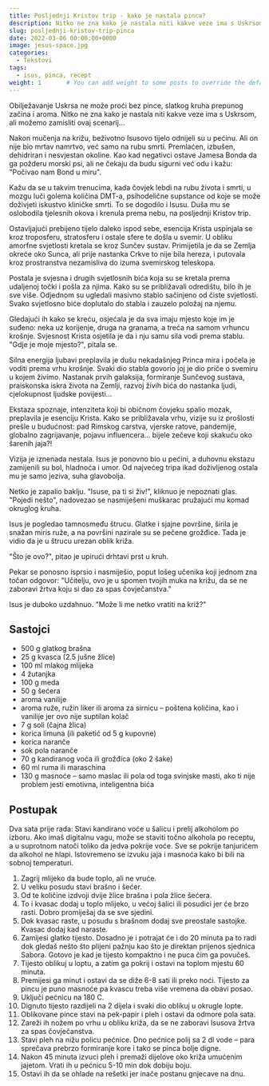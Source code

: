 ```yaml
---
title: Posljednji Kristov trip - kako je nastala pinca?
description: Nitko ne zna kako je nastala niti kakve veze ima s Uskrsom, ali možemo zamisliti ovaj scenarij.
slug: posljednji-kristov-trip-pinca
date: 2022-03-06 00:00:00+0000
image: jesus-space.jpg
categories:
  - Tekstovi
tags:
  - isus, pinca, recept
weight: 1       # You can add weight to some posts to override the default sorting (date descending)
---
```


Obilježavanje Uskrsa ne može proći bez pince, slatkog kruha prepunog začina i aroma. Nitko ne zna kako je nastala niti kakve veze ima s Uskrsom, ali možemo zamisliti ovaj scenarij...

Nakon mučenja na križu, beživotno Isusovo tijelo odnijeli su u pećinu. Ali on nije bio mrtav namrtvo, već samo na rubu smrti. Premlaćen, izbušen, dehidriran i nesvjestan okoline. Kao kad negativci ostave Jamesa Bonda da ga požderu morski psi, ali ne čekaju da budu sigurni već odu i kažu: "Počivao nam Bond u miru".

Kažu da se u takvim trenucima, kada čovjek lebdi na rubu života i smrti, u mozgu luči golema količina DMT-a, psihodelične supstance od koje se može doživjeti iskustvo kliničke smrti. To se dogodilo i Isusu. Duša mu se oslobodila tjelesnih okova i krenula prema nebu, na posljednji Kristov trip.

Ostavljajući prebijeno tijelo daleko ispod sebe, esencija Krista uspinjala se kroz troposferu, stratosferu i ostale sfere te došla u svemir. U obliku amorfne svjetlosti kretala se kroz Sunčev sustav. Primijetila je da se Zemlja okreće oko Sunca, ali prije nastanka Crkve to nije bila hereza, i putovala kroz prostranstva nezamisliva do izuma svemirskog teleskopa.

Postala je svjesna i drugih svjetlosnih bića koja su se kretala prema udaljenoj točki i pošla za njima. Kako su se približavali odredištu, bilo ih je sve više. Odjednom su ugledali masivno stablo sačinjeno od čiste svjetlosti. Svako svjetlosno biće doplutalo do stabla i zauzelo položaj na njemu.

Gledajući ih kako se kreću, osjećala je da sva imaju mjesto koje im je suđeno: neka uz korijenje, druga na granama, a treća na samom vrhuncu krošnje. Svjesnost Krista osjetila je da i nju samu sila vodi prema stablu. "Gdje je moje mjesto?", pitala se.

Silna energija ljubavi preplavila je dušu nekadašnjeg Princa mira i počela je voditi prema vrhu krošnje. Svaki dio stabla govorio joj je dio priče o svemiru u kojem živimo. Nastanak prvih galaksija, formiranje Sunčevog sustava, praiskonska iskra života na Zemlji, razvoj živih bića do nastanka ljudi, cjelokupnost ljudske povijesti...

Ekstaza spoznaje, intenziteta koji bi običnom čovjeku spalio mozak, preplavila je esenciju Krista. Kako se približavala vrhu, vizije su iz prošlosti prešle u budućnost: pad Rimskog carstva, vjerske ratove, pandemije, globalno zagrijavanje, pojavu influencera... bijele zečeve koji skakuću oko šarenih jaja?!

Vizija je iznenada nestala. Isus je ponovno bio u pećini, a duhovnu ekstazu zamijenili su bol, hladnoća i umor. Od najvećeg tripa ikad doživljenog ostala mu je samo jeziva, suha glavobolja.

Netko je zapalio baklju. "Isuse, pa ti si živ!", kliknuo je nepoznati glas. "Pojedi nešto", nadovezao se nasmiješeni muškarac pružajući mu komad okruglog kruha.

Isus je pogledao tamnosmeđu štrucu. Glatke i sjajne površine, širila je snažan miris ruže, a na površini nazirale su se pečene grožđice. Tada je vidio da je u štrucu urezan oblik križa.

"Što je ovo?", pitao je upirući drhtavi prst u kruh.

Pekar se ponosno isprsio i nasmiješio, poput lošeg učenika koji jednom zna točan odgovor: "Učitelju, ovo je u spomen tvojih muka na križu, da se ne zaboravi žrtva koju si dao za spas čovječanstva."

Isus je duboko uzdahnuo. "Može li me netko vratiti na križ?"

## Sastojci

- 500 g glatkog brašna
- 25 g kvasca (2.5 jušne žlice)
- 100 ml mlakog mlijeka
- 4 žutanjka
- 100 g meda
- 50 g šećera
- aroma vanilije
- aroma ruže, ružin liker ili aroma za sirnicu – poštena količina, kao i vanilije jer ovo nije suptilan kolač
- 7 g soli (čajna žlica)
- korica limuna (ili paketić od 5 g kupovne)
- korica naranče
- sok pola naranče
- 70 g kandiranog voća ili grožđica (oko 2 šake)
- 60 ml ruma ili maraschina
- 130 g masnoće – samo maslac ili pola od toga svinjske masti, ako ti nije problem jesti emotivna, inteligentna bića

## Postupak

Dva sata prije rada: Stavi kandirano voće u šalicu i prelij alkoholom po izboru. Ako imaš digitalnu vagu, može se staviti točno alkohola po receptu, a u suprotnom natoči toliko da jedva pokrije voće. Sve se pokrije tanjurićem da alkohol ne hlapi. Istovremeno se izvuku jaja i masnoća kako bi bili na sobnoj temperaturi.

1. Zagrij mlijeko da bude toplo, ali ne vruće.
2. U veliku posudu stavi brašno i šećer.
3. Od te količine izdvoji dvije žlice brašna i pola žlice šećera.
4. To i kvasac dodaj u toplo mlijeko, u većoj šalici ili posudici jer će brzo rasti. Dobro promiješaj da se sve sjedini.
5. Dok kvasac raste, u posudu s brašnom dodaj sve preostale sastojke. Kvasac dodaj kad naraste.
6. Zamijesi glatko tijesto. Dosadno je i potrajat će i do 20 minuta pa to radi dok gledaš nešto što plijeni pažnju kao što je direktan prijenos sjednica Sabora. Gotovo je kad je tijesto kompaktno i ne puca čim ga povučeš.
7. Tijesto oblikuj u loptu, a zatim ga pokrij i ostavi na toplom mjestu 60 minuta.
8. Premijesi ga minut i ostavi da se diže 6-8 sati ili preko noći. Tijesto za pincu je puno masnoće pa kvascu treba više vremena da obavi posao.
9. Uključi pećnicu na 180 C.
10. Dignuto tijesto razdijeli na 2 dijela i svaki dio oblikuj u okrugle lopte.
11. Oblikovane pince stavi na pek-papir i pleh i ostavi da odmore pola sata.
12. Zareži ih nožem po vrhu u obliku križa, da se ne zaboravi Isusova žrtva za spas čovječanstva.
13. Stavi pleh na nižu policu pećnice. Dno pećnice polij sa 2 dl vode – para sprečava prebrzo formiranje kore i tako se pinca bolje digne.
14. Nakon 45 minuta izvuci pleh i premaži dijelove oko križa umućenim jajetom. Vrati ih u pećnicu 5-10 min dok dobiju boju.
15. Ostavi ih da se ohlade na rešetki jer inače postanu gnjecave na dnu.
